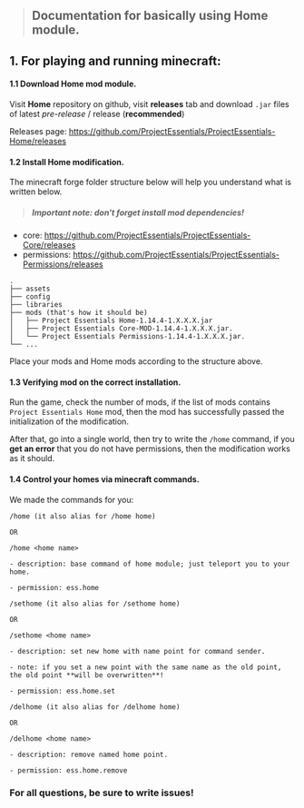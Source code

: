 > ## Documentation for basically using Home module.

## 1. For playing and running minecraft:

#### 1.1 Download Home mod module.

Visit **Home** repository on github, visit **releases** tab and download `.jar` files of latest _pre-release_ / release (**recommended**)

Releases page: https://github.com/ProjectEssentials/ProjectEssentials-Home/releases

#### 1.2 Install Home modification.

The minecraft forge folder structure below will help you understand what is written below.

> ##### Important note: don't forget install mod dependencies!
  - core: https://github.com/ProjectEssentials/ProjectEssentials-Core/releases
  - permissions: https://github.com/ProjectEssentials/ProjectEssentials-Permissions/releases


```
.
├── assets
├── config
├── libraries
├── mods (that's how it should be)
│   ├── Project Essentials Home-1.14.4-1.X.X.X.jar
│   ├── Project Essentials Core-MOD-1.14.4-1.X.X.X.jar.
│   └── Project Essentials Permissions-1.14.4-1.X.X.X.jar.
└── ...
```

Place your mods and Home mods according to the structure above.

#### 1.3 Verifying mod on the correct installation.

Run the game, check the number of mods, if the list of mods contains `Project Essentials Home` mod, then the mod has successfully passed the initialization of the modification.

After that, go into a single world, then try to write the `/home` command, if you **get an error** that you do not have permissions, then the modification works as it should.

#### 1.4 Control your homes via minecraft commands.

We made the commands for you:

```
/home (it also alias for /home home)

OR

/home <home name>

- description: base command of home module; just teleport you to your home.

- permission: ess.home
```

```
/sethome (it also alias for /sethome home)

OR

/sethome <home name>

- description: set new home with name point for command sender.

- note: if you set a new point with the same name as the old point, the old point **will be overwritten**!

- permission: ess.home.set
```

```
/delhome (it also alias for /delhome home)

OR

/delhome <home name>

- description: remove named home point.

- permission: ess.home.remove
```

### For all questions, be sure to write issues!
